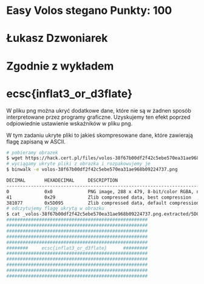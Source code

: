 # Easy Volos  stegano  Punkty: 100
# Łukasz Dzwoniarek

# Zgodnie z wykładem
# ecsc{inflat3_or_d3flate}

W pliku png można ukryć dodatkowe dane, które nie są w żadnen sposób interpretowane przez programy graficzne. Uzyskujemy ten efekt poprzed odpiowiednie ustawienie wskaźników w pliku png.

W tym zadaniu ukryte pliki to jakieś skompresowane dane, które zawierają flagę zapisaną w ASCII.

```bash
# pobieramy obrazek
$ wget https://hack.cert.pl/files/volos-38f67b00df2f42c5ebe570ea31ae968b09224737.png
# wyciągamy ukryte pliki z obrazka i rozpakowujemy je
$ binwalk -e volos-38f67b00df2f42c5ebe570ea31ae968b09224737.png

DECIMAL       HEXADECIMAL     DESCRIPTION
--------------------------------------------------------------------------------
0             0x0             PNG image, 288 x 479, 8-bit/color RGBA, non-interlaced
41            0x29            Zlib compressed data, best compression
381077        0x5D095         Zlib compressed data, default compression
# odczytujemy flagę ukrytą w obrazku
$ cat _volos-38f67b00df2f42c5ebe570ea31ae968b09224737.png.extracted/5D095
####################################################
####################################################
####################################################
####################################################
####################################################
########     ecsc{inflat3_or_d3flate}      #########
####################################################
####################################################
####################################################
####################################################
####################################################
```
